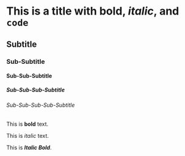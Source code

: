 # This is a title with **bold**, *italic*, and `code`
## Subtitle
### Sub-Subtitle
#### Sub-Sub-Subtitle
##### Sub-Sub-Sub-Subtitle
###### Sub-Sub-Sub-Sub-Subtitle

This is **bold** text.

This is *italic* text.

This is ***Italic Bold***.
